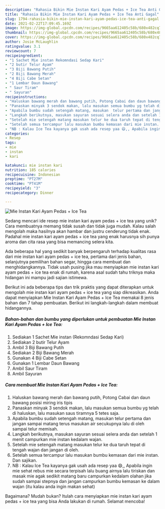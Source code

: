 ```yaml
---
description: "Rahasia Bikin Mie Instan Kari Ayam Pedas + Ice Tea Anti Gagal"
title: "Rahasia Bikin Mie Instan Kari Ayam Pedas + Ice Tea Anti Gagal"
slug: 1794-rahasia-bikin-mie-instan-kari-ayam-pedas-ice-tea-anti-gagal
date: 2021-02-22T17:09:45.169Z
image: https://img-global.cpcdn.com/recipes/9665aa612405c58b/680x482cq70/mie-instan-kari-ayam-pedas-ice-tea-foto-resep-utama.jpg
thumbnail: https://img-global.cpcdn.com/recipes/9665aa612405c58b/680x482cq70/mie-instan-kari-ayam-pedas-ice-tea-foto-resep-utama.jpg
cover: https://img-global.cpcdn.com/recipes/9665aa612405c58b/680x482cq70/mie-instan-kari-ayam-pedas-ice-tea-foto-resep-utama.jpg
author: Josie McLaughlin
ratingvalue: 3.1
reviewcount: 7
recipeingredient:
- "1 Sachet Mie instan Rekomndasi Sedap Kari"
- "2 butir Telur Ayam"
- "3 Biji Bawang Putih"
- "2 Biji Bawang Merah"
- "4 Biji Cabe Setan"
- "1 Lembar Daun Bawang"
- " Saur Tiram"
- " Sayuran"
recipeinstructions:
- "Haluskan bawang merah dan bawang putih, Potong Cabai dan daun bawang posisi miring iris tipis"
- "Panaskan minyak 3 sendok makan, lalu masukan semua bumbu yg telah di haluskan, lalu masukan saus tiramnya 5 tetes saja."
- "Apabila bumbu sudah setengah matang, masukan  telur pertama dan jangan sampai matang terus masukan air secukupnya lalu di oleh sampai telur memisah."
- "Langkah berikutnya, masukan sayuran sesuai selera anda dan setelah 1 menit campurkan mie instan kedalam wajan."
- "Setelah mie setengah matang masukan telur ke dua taruh tepat di tengah wajan dan jangan di oleh."
- "Setelah semua tercampur lalu masukan bumbu kemasan dari mie instan. Dan sajikan."
- "NB : Kalau Ice Tea kayanya gak usah ada resep yaa 😄,, Apabila ingin mie sehat rebus mie secara terpisah lalu buang airnya lalu tiriskan dan masak mie agak sedikit matang baru campurkan kedalam olahan jika sudah sampai stepnya dan jangan campurkan bumbu kemasan ke dalam wajan (itu kalau anda ingin makan sehat)"
categories:
- Resep
tags:
- mie
- instan
- kari

katakunci: mie instan kari 
nutrition: 185 calories
recipecuisine: Indonesian
preptime: "PT27M"
cooktime: "PT41M"
recipeyield: "3"
recipecategory: Dinner

---
```



![Mie Instan Kari Ayam Pedas + Ice Tea](https://img-global.cpcdn.com/recipes/9665aa612405c58b/680x482cq70/mie-instan-kari-ayam-pedas-ice-tea-foto-resep-utama.jpg)

Sedang mencari ide resep mie instan kari ayam pedas + ice tea yang unik? Cara membuatnya memang tidak susah dan tidak juga mudah. Kalau salah mengolah maka hasilnya akan hambar dan justru cenderung tidak enak. Padahal mie instan kari ayam pedas + ice tea yang enak harusnya sih punya aroma dan cita rasa yang bisa memancing selera kita.

Ada beberapa hal yang sedikit banyak berpengaruh terhadap kualitas rasa dari mie instan kari ayam pedas + ice tea, pertama dari jenis bahan, selanjutnya pemilihan bahan segar, hingga cara membuat dan menghidangkannya. Tidak usah pusing jika mau menyiapkan mie instan kari ayam pedas + ice tea enak di rumah, karena asal sudah tahu triknya maka hidangan ini mampu jadi sajian istimewa.




Berikut ini ada beberapa tips dan trik praktis yang dapat diterapkan untuk mengolah mie instan kari ayam pedas + ice tea yang siap dikreasikan. Anda dapat menyiapkan Mie Instan Kari Ayam Pedas + Ice Tea memakai 8 jenis bahan dan 7 tahap pembuatan. Berikut ini langkah-langkah dalam membuat hidangannya.

<!--inarticleads1-->

##### Bahan-bahan dan bumbu yang diperlukan untuk pembuatan Mie Instan Kari Ayam Pedas + Ice Tea:

1. Sediakan 1 Sachet Mie instan (Rekomndasi Sedap Kari)
1. Sediakan 2 butir Telur Ayam
1. Ambil 3 Biji Bawang Putih
1. Sediakan 2 Biji Bawang Merah
1. Gunakan 4 Biji Cabe Setan
1. Gunakan 1 Lembar Daun Bawang
1. Ambil  Saur Tiram
1. Ambil  Sayuran




<!--inarticleads2-->

##### Cara membuat Mie Instan Kari Ayam Pedas + Ice Tea:

1. Haluskan bawang merah dan bawang putih, Potong Cabai dan daun bawang posisi miring iris tipis
1. Panaskan minyak 3 sendok makan, lalu masukan semua bumbu yg telah di haluskan, lalu masukan saus tiramnya 5 tetes saja.
1. Apabila bumbu sudah setengah matang, masukan  telur pertama dan jangan sampai matang terus masukan air secukupnya lalu di oleh sampai telur memisah.
1. Langkah berikutnya, masukan sayuran sesuai selera anda dan setelah 1 menit campurkan mie instan kedalam wajan.
1. Setelah mie setengah matang masukan telur ke dua taruh tepat di tengah wajan dan jangan di oleh.
1. Setelah semua tercampur lalu masukan bumbu kemasan dari mie instan. Dan sajikan.
1. NB : Kalau Ice Tea kayanya gak usah ada resep yaa 😄,, Apabila ingin mie sehat rebus mie secara terpisah lalu buang airnya lalu tiriskan dan masak mie agak sedikit matang baru campurkan kedalam olahan jika sudah sampai stepnya dan jangan campurkan bumbu kemasan ke dalam wajan (itu kalau anda ingin makan sehat)




Bagaimana? Mudah bukan? Itulah cara menyiapkan mie instan kari ayam pedas + ice tea yang bisa Anda lakukan di rumah. Selamat mencoba!
